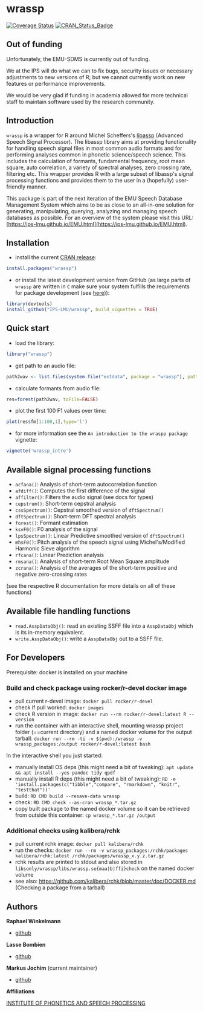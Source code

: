 # wrassp

[![Coverage Status](https://coveralls.io/repos/IPS-LMU/wrassp/badge.svg)](https://coveralls.io/github/IPS-LMU/wrassp)
[![CRAN_Status_Badge](https://www.r-pkg.org/badges/version/wrassp)](https://CRAN.R-project.org/package=wrassp)

## Out of funding

Unfortunately, the EMU-SDMS is currently out of funding.

We at the IPS will do what we can to fix bugs, security issues or necessary adjustments to new versions of R; but we cannot currently work on new features or performance improvements.

We would be very glad if funding in academia allowed for more technical staff to maintain software used by the research community.

## Introduction

`wrassp` is a wrapper for R around Michel Scheffers's [libassp](https://libassp.sourceforge.net/)
(Advanced Speech Signal Processor). The libassp library aims at providing functionality for handling speech signal files in most common audio formats and for performing analyses common in phonetic science/speech science. This includes the calculation of formants, fundamental frequency, root mean square, auto correlation, a variety of spectral analyses, zero crossing rate, filtering etc. This wrapper provides R with a large subset of libassp's signal processing functions and provides them to the user in a (hopefully) user-friendly manner.

This package is part of the next iteration of the EMU Speech Database Management System which aims to be as close to an all-in-one solution for generating, manipulating, querying, analyzing and managing speech databases as possible. For an overview of the system please visit this URL: [https://ips-lmu.github.io/EMU.html](https://ips-lmu.github.io/EMU.html).

## Installation

* install the current [CRAN release](https://CRAN.R-project.org/package=wrassp):
```r
install.packages("wrassp")
```

* or install the latest development version from GitHub (as large parts of `wrassp` are written in `C` make sure your system fulfills the requirements for package development (see [here](https://support.posit.co/hc/en-us/articles/200486498-Package-Development-Prerequisites))):
```r
library(devtools)
install_github("IPS-LMU/wrassp", build_vignettes = TRUE)
```

## Quick start

* load the library: 
```r
library("wrassp")
```

* get path to an audio file: 
```r
path2wav <- list.files(system.file("extdata", package = "wrassp"), pattern = glob2rx("*.wav"), full.names = TRUE)[1]
```

* calculate formants from audio file: 
```r
res=forest(path2wav, toFile=FALSE)
```

* plot the first 100 F1 values over time: 
```r
plot(res$fm[1:100,1],type='l')
```

* for more information see the `An introduction to the wraspp package` vignette: 
```r
vignette('wrassp_intro')
```


## Available signal processing functions

+ `acfana()`: Analysis of short-term autocorrelation function
+ `afdiff()`: Computes the first difference of the signal
+ `affilter()`: Filters the audio signal (see docs for types)
+ `cepstrum()`: Short-term cepstral analysis
+ `cssSpectrum()`: Cepstral smoothed version of `dftSpectrum()`
+ `dftSpectrum()`: Short-term DFT spectral analysis
+ `forest()`: Formant estimation
+ `ksvF0()`: F0 analysis of the signal
+ `lpsSpectrum()`: Linear Predictive smoothed version of `dftSpectrum()`
+ `mhsF0()`: Pitch analysis of the speech signal using Michel's/Modified Harmonic Sieve algorithm
+ `rfcana()`: Linear Prediction analysis
+ `rmsana()`: Analysis of short-term Root Mean Square amplitude
+ `zcrana()`: Analysis of the averages of the short-term positive and negative zero-crossing rates

(see the respective R documentation for more details on all of these functions)

## Available file handling functions

+ `read.AsspDataObj()`: read an existing SSFF file into a `AsspDataObj` which is its in-memory equivalent.
+ `write.AsspDataObj()`: write a `AsspDataObj` out to a SSFF file.

## For Developers

Prerequisite: docker is installed on your machine

### Build and check package using rocker/r-devel docker image

- pull current r-devel image: `docker pull rocker/r-devel`
- check if pull worked: `docker images`
- check R version in image: `docker run --rm rocker/r-devel:latest R --version`
- run the container with an interactive shell, mounting wrassp project folder (==current directory) and a named docker volume for the output tarball:
  `docker run --rm -ti -v $(pwd):/wrassp -v wrassp_packages:/output rocker/r-devel:latest bash`

In the interactive shell you just started:

- manually install OS deps (this might need a bit of tweaking): `apt update && apt install --yes pandoc tidy qpdf`
- manually install R deps (this might need a bit of tweaking): `RD -e 'install.packages(c("tibble","compare", "rmarkdown", "knitr", "testthat"))'`
- build: `RD CMD build --resave-data wrassp`
- check: `RD CMD check --as-cran wrassp_*.tar.gz`
- copy built package to the named docker volume so it can be retrieved from outside this container: `cp wrassp_*.tar.gz /output`

### Additional checks using kalibera/rchk

- pull current rchk image: `docker pull kalibera/rchk`
- run the checks:
  `docker run --rm -v wrassp_packages:/rchk/packages kalibera/rchk:latest /rchk/packages/wrassp_x.y.z.tar.gz`
- rchk results are printed to stdout and also stored in `libsonly/wrassp/libs/wrassp.so{maa|b|ffi}check` on the named docker volume
- see also: https://github.com/kalibera/rchk/blob/master/doc/DOCKER.md (Checking a package from a tarball)


## Authors

**Raphael Winkelmann**

+ [github](https://github.com/raphywink)

**Lasse Bombien**

+ [github](https://github.com/quabolasse)

**Markus Jochim** (current maintainer)

+ [github](https://github.com/MJochim)

**Affiliations**

[INSTITUTE OF PHONETICS AND SPEECH PROCESSING](https://www.en.phonetik.uni-muenchen.de)

